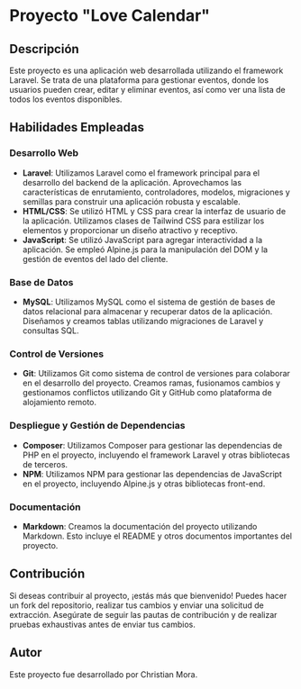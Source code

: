 # Proyecto "Love Calendar"

## Descripción
Este proyecto es una aplicación web desarrollada utilizando el framework Laravel. Se trata de una plataforma para gestionar eventos, donde los usuarios pueden crear, editar y eliminar eventos, así como ver una lista de todos los eventos disponibles.

## Habilidades Empleadas

### Desarrollo Web
- **Laravel**: Utilizamos Laravel como el framework principal para el desarrollo del backend de la aplicación. Aprovechamos las características de enrutamiento, controladores, modelos, migraciones y semillas para construir una aplicación robusta y escalable.
- **HTML/CSS**: Se utilizó HTML y CSS para crear la interfaz de usuario de la aplicación. Utilizamos clases de Tailwind CSS para estilizar los elementos y proporcionar un diseño atractivo y receptivo.
- **JavaScript**: Se utilizó JavaScript para agregar interactividad a la aplicación. Se empleó Alpine.js para la manipulación del DOM y la gestión de eventos del lado del cliente.

### Base de Datos
- **MySQL**: Utilizamos MySQL como el sistema de gestión de bases de datos relacional para almacenar y recuperar datos de la aplicación. Diseñamos y creamos tablas utilizando migraciones de Laravel y consultas SQL.

### Control de Versiones
- **Git**: Utilizamos Git como sistema de control de versiones para colaborar en el desarrollo del proyecto. Creamos ramas, fusionamos cambios y gestionamos conflictos utilizando Git y GitHub como plataforma de alojamiento remoto.

### Despliegue y Gestión de Dependencias
- **Composer**: Utilizamos Composer para gestionar las dependencias de PHP en el proyecto, incluyendo el framework Laravel y otras bibliotecas de terceros.
- **NPM**: Utilizamos NPM para gestionar las dependencias de JavaScript en el proyecto, incluyendo Alpine.js y otras bibliotecas front-end.

### Documentación
- **Markdown**: Creamos la documentación del proyecto utilizando Markdown. Esto incluye el README y otros documentos importantes del proyecto.

## Contribución
Si deseas contribuir al proyecto, ¡estás más que bienvenido! Puedes hacer un fork del repositorio, realizar tus cambios y enviar una solicitud de extracción. Asegúrate de seguir las pautas de contribución y de realizar pruebas exhaustivas antes de enviar tus cambios.

## Autor
Este proyecto fue desarrollado por Christian Mora.


